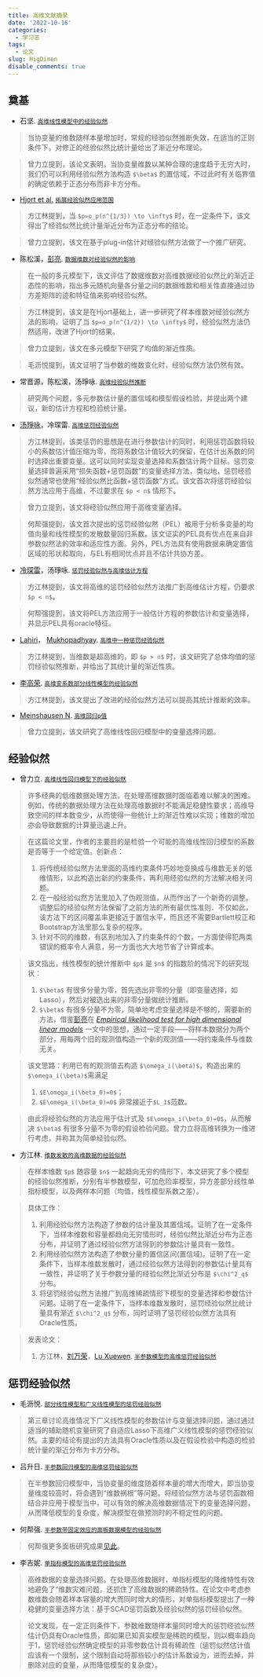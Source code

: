 ```yaml
---
title: 高维文献摘录
date: '2022-10-16'
categories:
  - 学习志
tags:
  - 论文
slug: HigDimen
disable_comments: true
---
```


<!-- 
- [``](/papers/HigDimen/曾力立.pdf)
<font style="background-color: #FFFFCD;">[`PDF`](/papers/HigDimen/2.pdf)</font>
<font style="background-color: #F0FFFF;">[`NOTE`](/papers/HigDimen/2-note.pdf)</font>
<font style="background-color: #E6E6FA;">[](/papers/HigDimen/2-code.pdf)</font>
> 
-->

## 奠基
- 石坚. [`高维线性模型中的经验似然`](/papers/HigDimen/ShiJ-2007.pdf) 

> 当协变量的维数随样本量增加时，常规的经验似然推断失效，在适当的正则条件下，对修正的经验似然比统计量给出了渐近分布理论。 

> 曾力立提到，该论文表明，当协变量维数以某种合理的速度趋于无穷大时，我们仍可以利用经验似然方法构造 `$\beta$` 的置信域，不过此时有关临界值的确定依赖于正态分布而非卡方分布。


- [Hjort et al.](https://xueshu.zidianzhan.net/citations?user=pGvWCH4AAAAJ&hl=zh-CN&oi=sra) [`拓展经验似然应用范围`](/papers/HigDimen/Hjort-2009.pdf)

> 方江林提到，当 `$p=o_p(n^{1/3}) \to \infty$` 时，在一定条件下，该文得出了经验似然比统计量渐近分布为正态分布的结论。

> 曾力立提到，该文在基于plug-in估计对经验似然方法做了一个推广研究。

- 陈松溪，[彭亮](https://xueshu.zidianzhan.net/citations?user=b3XlCawAAAAJ&hl=zh-CN&oi=sra). [`数据维数对经验似然的影响`](/papers/HigDimen/ChenSX-2009.pdf)
> 在一般的多元模型下，该文评估了数据维数对高维数据经验似然比的渐近正态性的影响，指出多元随机向量各分量之间的数据维数和相关性直接通过协方差矩阵的迹和特征值来影响经验似然。

> 方江林提到，该文是在Hjort基础上，进一步研究了样本维数对经验似然方法的影响，证明了当 `$p=o_p(n^{1/2}) \to \infty$` 时，经验似然方法仍然适用，改进了Hjort的结果。

> 曾力立提到，该文在多元模型下研究了均值的渐近性质。

> 毛沥悦提到，该文证明了当参数的维数变化时，经验似然方法仍然有效。

- 常晋源，陈松溪，汤琤咏. [`高维经验似然推断`](/papers/HigDimen/ChangJY-2020.pdf)
> 研究两个问题，多元参数估计量的置信域和模型假设检验，并提出两个建议，新的估计方程和检验统计量。

- [汤琤咏](https://xs2.zidianzhan.net/citations?user=lZUH1lcAAAAJ&hl=zh-CN&oi=sra)，冷琛雷. [`高维惩罚经验似然`](/papers/HigDimen/TangCY-2010.pdf)

> 方江林提到，该类惩罚的思想是在进行参数估计的同时，利用惩罚函数将较小的系数估计值压缩为零，而将系数估计值较大的保留，在估计出系数的同时选择出重要变量。这可以同时实现变量选择和系数估计两个目标。惩罚变量选择普遍采用“损失函数+惩罚函数”的变量选择方法，类似地，惩罚经验似然通常也使用“经验似然比函数+惩罚函数”方式。该文首次将惩罚经验似然方法应用于高维，不过要求在 `$p < n$` 情形下。

> 曾力立提到，该文将经验似然应用于高维变量选择。

> 何帮强提到，该文首次提出的惩罚经验似然（PEL）被用于分析多变量的均值向量和线性模型的发散数量回归系数。该文证实的PEL具有优点在来自非参数似然法的效率和适应性方面。另外，PEL方法具有使用数据来确定置信区域的形状和取向，与EL有相同优点并且不估计共协方差。

- [冷琛雷](https://xs2.zidianzhan.net/citations?user=rsT2stMAAAAJ&hl=zh-CN&oi=sra)，汤琤咏. [`惩罚经验似然与高维估计方程`](/papers/HigDimen/LengCL-2012.pdf)

> 方江林提到，该文将高维的惩罚经验似然方法推广到高维估计方程，仍要求`$p < n$`。

> 何帮强提到，该文将PEL方法应用于一般估计方程的参数估计和变量选择，并显示PEL具有oracle特征。

- [Lahiri](https://xs2.zidianzhan.net/citations?user=I5ZzKjAAAAAJ&hl=zh-CN&oi=sra)， [Mukhopadhyay](https://xs2.zidianzhan.net/citations?user=Wf3jLKoAAAAJ&hl=zh-CN&oi=sra). [`高维中一种惩罚经验似然`](/papers/HigDimen/Lahiri-2012.pdf)

> 方江林提到，当维数是超高维的，即 `$p > n$` 时，该文研究了总体均值的惩罚经验似然推断，并给出了其统计量的渐近性质。

- [李高荣](https://xueshu.zidianzhan.net/citations?user=cakQLOsAAAAJ&hl=zh-CN&oi=sra). [`高维变系数部分线性模型的经验似然`](/papers/HigDimen/LiGR-2012.pdf)
> 方江林提到，该文提出了改进的经验似然方法可以提高其统计推断的效率。

- [Meinshausen N](https://xs2.zidianzhan.net/citations?user=sdw9roIAAAAJ&hl=zh-CN&oi=sra). [`高维回归p值`](/papers/HigDimen/MeinshausenN-2009.pdf)

> 曾力立提到，该文研究了高维线性回归模型中的变量选择问题。


## 经验似然

- 曾力立. [`高维线性回归模型下的经验似然`](/papers/HigDimen/曾力立.pdf)
> 许多经典的低维数据处理方法，在处理髙维数据时面临着难以解决的困难。例如，传统的数据处理方法在处理高维数据时不能满足稳健性要求；高维导致空间的样本数变少，从而使得一些统计上的渐近性难以实现；维数的增加亦会导致数据的计算量迅速上升。

> 在这篇论文里，作者的主要目的是检验一个可能的高维线性回归模型的系数是否等于一个给定值。创新点：
> 1. 将传统经验似然方法里面的高维约束条件巧妙地变换成与维数无关的低维情形，以此构造出新的约束条件，再利用经验似然的方法解决相关问题。
> 2. 在一般经验似然方法里加入了伪观测值，从而作出了一个新奇的调整。调整后的经验似然方法保留了之前方法的所有最优性准则．不仅如此，该方法下的区间覆盖率更接近于置信水平，而且还不需要Bartlett校正和Bootstrap方法里那么复杂的程序。
> 3. 针对不同的维数，有区别地加入了约束条件的个数，一方面使得犯两类错误的概率令人满意，另一方面也大大地节省了计算成本。

> 该文指出，线性模型的统计推断中 `$p$` 是 `$n$` 的指数阶的情况下的研究现状：
> 1. `$\beta$` 有很多分量为零，首先选出非零的分量（即变量选择，如Lasso），然后对被选出来的非零分量做统计推断。
> 2. `$\beta$` 有很多分量不为零，简单地考虑变量选择是不够的，需要新的方法，借鉴[彭亮](https://xueshu.zidianzhan.net/citations?user=b3XlCawAAAAJ&hl=zh-CN&oi=sra)在 [_Empirical likelihood test for high dimensional linear models_](/papers/HigDimen/PengL-2014.pdf) 一文中的思想，通过一定手段——将样本数据分为两个部分，用每两个旧的观测值构造一个新的观测值——将约束条件与维数无关。

> 该文思路：利用已有的观测值去构造 `$\omega_i(\beta)$`，构造出来的 `$\omega_i(\beta)$`需满足
> 1. `$E\omega_i(\beta_0)=0$`；
> 2. `$E\omega_i(\beta_0)=0$` 非常接近于`$L_1$`范数。 

> 由此将经验似然的方法应用于估计式及 `$E\omega_i(\beta_0)=0$`，从而解决 `$\beta$` 有很多分量不为零的假设检验问题。曾力立将高维转换为一维进行考虑，并称其为简单经验似然。


- 方江林. [`维数发散的高维数据的经验似然`](/papers/HigDimen/方江林.pdf)
> 在样本维数 `$p$` 随容量 `$n$` 一起趋向无穷的情形下，本文研究了多个模型的经验似然推断，分别有半参数模型，可加危险率模型，异方差部分线性单指标模型，以及两样本问题（均值，线性模型系数之差）。

> 具体工作：
> 1. 利用经验似然方法构造了参数的估计量及其置信域。证明了在一定条件下，当样本维数和容量都趋向无穷情形时，经验似然比渐近分布为正态分布，并证明了通过经验似然方法得到的参数估计量具有一致性。
> 1. 利用经验似然方法构造了参数分量的置信区间(置信域)。证明了在一定条件下，当样本维数发散时，通过经验似然方法得到的参数估计量具有一致性，并证明了关于参数分量的经验似然比渐近分布是 `$\chi^2_q$` 分布。
> 1. 将惩罚经验似然方法推广到高维稀疏情形下模型的变量选择和参数估计问题。证明了在一定条件下，当样本维数发散时，惩罚经验似然比统计量具有渐近 `$\chi^2_q$` 分布，同时证明了惩罚经验似然方法具有Oracle性质。

> 发表论文：
> 1. 方江林，[刘万荣](https://mc.hunnu.edu.cn/info/1673/3366.htm)，[Lu Xuewen](https://xueshu.zidianzhan.net/citations?user=3yVTsEEAAAAJ&hl=zh-CN&oi=sra). [`半参数模型的高维惩罚经验似然`](/papers/HigDimen/FangJL-2017.pdf)



## 惩罚经验似然

- 毛沥悦. [`部分线性模型和广义线性模型的惩罚经验似然`](/papers/HigDimen/毛沥悦.pdf)
> 第三章讨论高维情况下广义线性模型的参数估计与变量选择问题，通过通过适当的辅助随机变量研究了自适应Lasso下高维广义线性模型的惩罚经验似然。主要的结论有提出的方法具有Oracle性质以及在假设检验中构造的检验统计量的渐近分布为卡方分布。


- 吕升日. [`半参数回归模型的高维惩罚经验似然`](/papers/HigDimen/吕升日.pdf)  
> 在半参数回归模型中，当协变量的维度随着样本量的增大而增大，即当协变量维度较高时，将会遇到“维数祸根”等问题。将经验似然方法与惩罚函数相结合并应用于模型当中，可以有效的解决高维数据情况下的变量选择问题，从而降低模型的复杂度，解决模型在做预测时的不稳定性的问题。


- 何帮强. [`半参数带固定效应的面板数据模型的经验似然`](/papers/HigDimen/何帮强.pdf)
> 何帮强更多面板研究成果[见此](/cn/2022/10/20/panel)。


- 李吉妮. [`单指标模型的高维惩罚经验似然`](/papers/HigDimen/李吉妮.pdf)
> 高维数据的变量选择问题。在处理高维数据时，单指标模型的降维特性有效地避免了“维数灾难问题，还抓住了高维数据的稀疏特性。在论文中考虑参数维数会随着样本容量的增大而同时增大的情形，对单指标模型提出了一种稳健的变量选择方法：基于SCAD惩罚函数及经验似然的惩罚经验似然。

> 论文发现，在一定正则条件下，参数维数随样本量同时增大的惩罚经验似然估计仍具有Oracle性质，即如果已知真实模型是稀疏的模型，则以概率趋向于1，惩罚经验似然确定模型的非零参数估计具有稀疏性（惩罚似然估计值应该有一个限制，这个限制自动将那些较小的估计系数设为，进而去掉，并删除对应的变量，从而降低模型的复杂度）。













